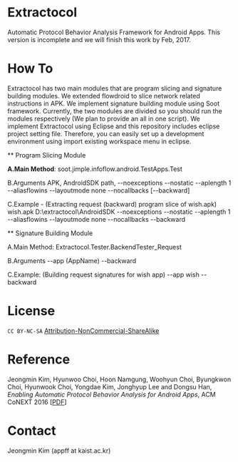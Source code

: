 # Extractocol
Automatic Protocol Behavior Analysis Framework for Android Apps.
This version is incomplete and we will finish this work by Feb, 2017.

# How To
Extractocol has two main modules that are program slicing and signature building modules. We extended flowdroid to slice network related instructions in APK. We implement signature building module using Soot framework. Currently, the two modules are divided so you should run the modules respectively (We plan to provide an all in one script). We implement Extractocol using Eclipse and this repository includes eclipse project setting file. Therefore, you can easily set up a development environment using import existing workspace menu in eclipse.

** Program Slicing Module

<b>A.Main Method</b>: soot.jimple.infoflow.android.TestApps.Test

B.Arguments
APK, AndroidSDK path, --noexceptions --nostatic --aplength 1 --aliasflowins --layoutmode none --nocallbacks [--backward]

C.Example - (Extracting request (backward) program slice of wish.apk)
wish.apk
D:\extractocol\AndroidSDK
--noexceptions --nostatic --aplength 1 --aliasflowins --layoutmode none --nocallbacks
--backward

** Signature Building Module

A.Main Method: Extractocol.Tester.BackendTester_Request

B.Arguments
--app (AppName) --backward

C.Example: (Building request signatures for wish app)
--app wish --backward


# License
<code>CC BY-NC-SA</code> <a href="https://github.com/idleberg/Creative-Commons-Markdown/blob/spaces/4.0/by-nc-sa.markdown">Attribution-NonCommercial-ShareAlike</a>

# Reference

Jeongmin Kim, Hyunwoo Choi, Hoon Namgung, Woohyun Choi, Byungkwon Choi, Hyunwook Choi, Yongdae Kim, Jonghyup Lee  and Dongsu Han, <i>Enabling Automatic Protocol Behavior Analysis for Android Apps</i>, ACM CoNEXT 2016 [<a href="http://ina.kaist.ac.kr/~dongsuh/paper/kim-conext16.pdf" target="_blank">PDF</a>]


# Contact
Jeongmin Kim (appff at kaist.ac.kr)


